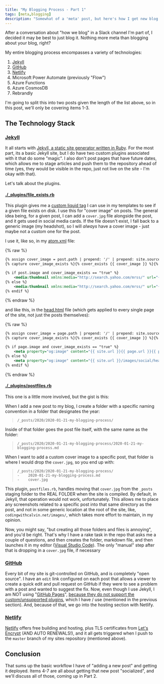 ```yaml
---
title: "My Blogging Process - Part 1"
tags: [meta,blogging]
description: "Somewhat of a 'meta' post, but here's how I get new blog posts into the world!"
---
```


After a conversation about "how we blog" in a Slack channel I'm part of, I decided it may be best to just blog it.  Nothing more meta than blogging about your blog, right?

My entire blogging process encompasses a variety of technologies:

1. [Jekyll](https://www.jekyllrb.com)
2. [GitHub](https://github.com)
3. [Netlify](https://www.netlify.com)
4. Microsoft Power Automate (previously "Flow")
5. Azure Functions
6. Azure CosmosDB
7. Rebrandly

I'm going to split this into two posts given the length of the list above, so in this post, we'll only be covering items 1-3.

## The Technology Stack

### [Jekyll](https://www.jekyllrb.com)

It all starts with [Jekyll, a static site generator written in Ruby](https://www.jekyllrb.com).  For the most part, its a basic Jekyll site, but I do have two custom plugins associated with it that do some "magic".  I also don't post pages that have future dates, which allows me to stage articles and push them to the repository ahead of time (yes, they would be visible in the repo, just not live on the site - I'm okay with that).

Let's talk about the plugins.

#### [./_plugins/file_exists.rb](https://github.com/CalvinAllen/codingwithcalvin.net/blob/master/_plugins/file_exists.rb)

This plugin gives me a [custom liquid tag](https://jekyllrb.com/docs/liquid/tags/) I can use in my templates to see if a given file exists on disk.  I use this for "cover image" on posts.  The general idea being, for a given post, I can add a `cover.jpg` file alongside the post, and it gets used in social media cards.  If the file doesn't exist, I fall back to a generic image (my headshot), so I will *always* have a cover image - just maybe not a custom one for the post.

I use it, like so, in my [atom.xml](https://github.com/CalvinAllen/codingwithcalvin.net/blob/master/atom.xml) file:

{% raw %}
```xml
{% assign cover_image = post.path | prepend: '/' | prepend: site.source %}
{% capture cover_image_exists %}{% cover_exists {{ cover_image }} %}{% endcapture %}

{% if post.image and cover_image_exists == "true" %}
    <media:thumbnail xmlns:media="http://search.yahoo.com/mrss/" url="{{ site.url }}{{ post.url }}{{ post.image }}" />
{% else %}
    <media:thumbnail xmlns:media="http://search.yahoo.com/mrss/" url="{{ site.url }}/images/social/headshot.jpg" />
{% endif %}
```
{% endraw %}

and like this, in the [head.html](https://github.com/CalvinAllen/codingwithcalvin.net/blob/master/_includes/head.html) file (which gets applied to every single page of the site, not just the posts themselves):

{% raw %}
```xml
{% assign cover_image = page.path | prepend: '/' | prepend: site.source %}
{% capture cover_image_exists %}{% cover_exists {{ cover_image }} %}{% endcapture %}

{% if page.image and cover_image_exists == "true" %}
    <meta property="og:image" content="{{ site.url }}{{ page.url }}{{ page.image }}" />
{% else %}
    <meta property="og:image" content="{{ site.url }}/images/social/headshot.jpg" />
{% endif %}
```
{% endraw %}

#### [./_plugins/postfiles.rb](https://github.com/CalvinAllen/codingwithcalvin.net/blob/master/_plugins/postfiles.rb)

This one is a little more involved, but the gist is this:

When I add a new post to my blog, I create a folder with a specific naming convention in a folder that designates the year:
> `/_posts/2020/2020-01-21-my-blogging-process/`

Inside of that folder goes the post file itself, with the same name as the folder:
> `/_posts/2020/2020-01-21-my-blogging-process/2020-01-21-my-blogging-process.md`

When I want to add a custom cover image to a specific post, that folder is where I would drop the `cover.jpg`, so you end up with:

> `/_posts/2020/2020-01-21-my-blogging-process/`  
> `-    2020-01-21-my-blogging-process.md`  
> `-    cover.jpg`

This plugin, `postfiles.rb`, handles moving that `cover.jpg` from the `_posts` staging folder to the REAL FOLDER when the site is compiled.  By default, in Jekyll, that operation would not work, unfortunately.  This allows me to place any screenshots related to a specific post into that same directory as the post, and not in some generic location at the root of the site, like, `codingwithcalvin.net/images/`, which takes more effort to maintain, in my opinion.

Now, you might say, "but creating all those folders and files is annoying", and you'd be right.  That's why I have a rake task in the repo that asks me a couple of questions, and then creates the folder, markdown file, and then launches it in my editor ([Visual Studio Code](https://code.visualstudio.com)).  The only "manual" step after that is dropping in a `cover.jpg` file, if necessary

### [GitHub](https://www.github.com/CalvinAllen/codingwithcalvin.net)

Every bit of my site is git-controlled on GitHub, and is completely "open source".  I have an `edit` link configured on each post that allows a viewer to create a quick edit and pull request on GitHub if they were to see a problem with a post and wanted to suggest the fix.  Now, even though I use Jekyll, I am NOT using "[GitHub Pages](https://pages.github.com/)", [because they do not support the custom/unsupported plugins](https://help.github.com/en/github/working-with-github-pages/about-github-pages-and-jekyll#plugins), which I have / use (mentioned in the previous section).  And, because of that, we go into the hosting section with Netlify.

### [Netlify](https://www.netlify.com)

[Netlify](https://www.netlify.com) offers free building and hosting, plus TLS certificates from [Let's Encrypt](https://www.letsencrypt.org) (AND AUTO RENEWALS!), and it all gets triggered when I push to the `master` branch of my sites repository (mentioned above).

## Conclusion

That sums up the basic workflow I have of "adding a new post" and getting it deployed.  Items 4-7 are all about getting that new post "socialized", and we'll discuss all of those, coming up in Part 2.
